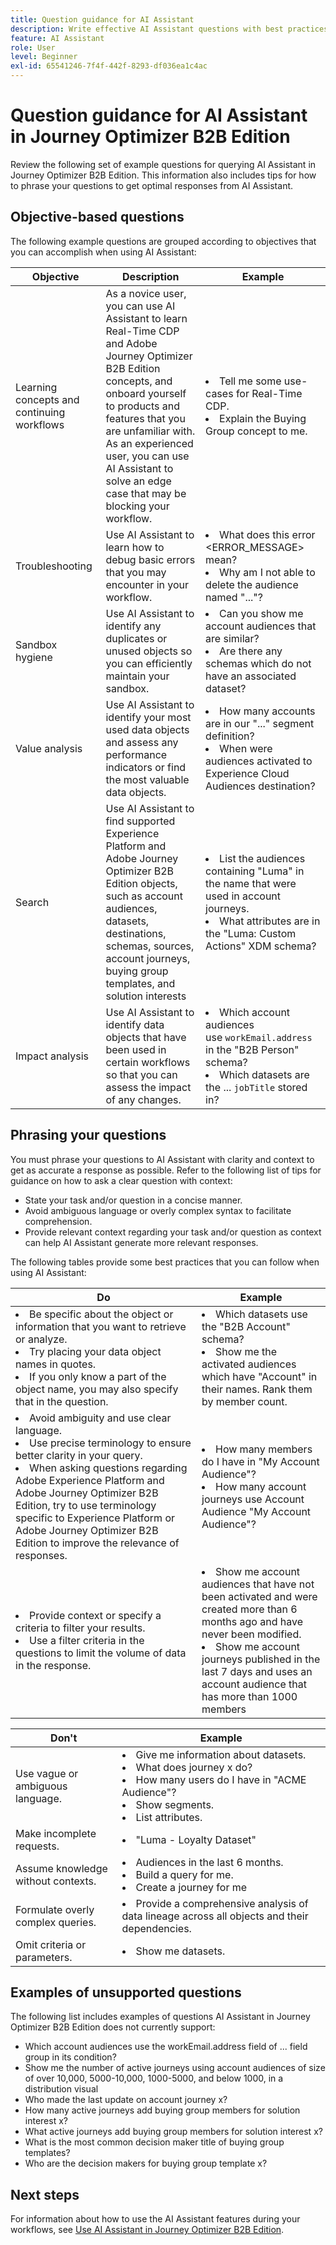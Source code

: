 ```yaml
---
title: Question guidance for AI Assistant
description: Write effective AI Assistant questions with best practices, examples, and phrasing tips to get optimal responses in Journey Optimizer B2B Edition.
feature: AI Assistant
role: User
level: Beginner
exl-id: 65541246-7f4f-442f-8293-df036ea1c4ac
---
```

# Question guidance for AI Assistant in Journey Optimizer B2B Edition

Review the following set of example questions for querying AI Assistant in Journey Optimizer B2B Edition. This information also includes tips for how to phrase your questions to get optimal responses from AI Assistant. 

## Objective-based questions

The following example questions are grouped according to objectives that you can accomplish when using AI Assistant:

| Objective | Description | Example |
| --- | --- | --- |
| Learning concepts and continuing workflows | As a novice user, you can use AI Assistant to learn Real-Time CDP and Adobe Journey Optimizer B2B Edition concepts, and onboard yourself to products and features that you are unfamiliar with. <br>As an experienced user, you can use AI Assistant to solve an edge case that may be blocking your workflow. | <li>Tell me some use-cases for Real-Time CDP. <li>Explain the Buying Group concept to me. |
| Troubleshooting | Use AI Assistant to learn how to debug basic errors that you may encounter in your workflow. | <li>What does this error <ERROR_MESSAGE> mean? <li>Why am I not able to delete the audience named "..."? |
| Sandbox hygiene | Use AI Assistant to identify any duplicates or unused objects so you can efficiently maintain your sandbox. | <li>Can you show me account audiences that are similar? <li>Are there any schemas which do not have an associated dataset? |
| Value analysis | Use AI Assistant to identify your most used data objects and assess any performance indicators or find the most valuable data objects. | <li>How many accounts are in our "..." segment definition? <li>When were audiences activated to Experience Cloud Audiences destination? |
| Search | Use AI Assistant to find supported Experience Platform and Adobe Journey Optimizer B2B Edition objects, such as account audiences, datasets, destinations, schemas, sources, account journeys, buying group templates, and solution interests | <li>List the audiences containing "Luma" in the name that were used in account journeys. <li>What attributes are in the "Luma: Custom Actions" XDM schema? |
| Impact analysis | Use AI Assistant to identify data objects that have been used in certain workflows so that you can assess the impact of any changes. |<li>Which account audiences use `workEmail.address` in the "B2B Person" schema? <li>Which datasets are the ... `jobTitle` stored in? |

## Phrasing your questions

You must phrase your questions to AI Assistant with clarity and context to get as accurate a response as possible. Refer to the following list of tips for guidance on how to ask a clear question with context:

* State your task and/or question in a concise manner.
* Avoid ambiguous language or overly complex syntax to facilitate comprehension.
* Provide relevant context regarding your task and/or question as context can help AI Assistant generate more relevant responses.

The following tables provide some best practices that you can follow when using AI Assistant:

| Do | Example |
| --- | --- |
| <li>Be specific about the object or information that you want to retrieve or analyze. <li>Try placing your data object names in quotes. <li>If you only know a part of the object name, you may also specify that in the question. | <li>Which datasets use the "B2B Account" schema? <li>Show me the activated audiences which have "Account" in their names. Rank them by member count. |
| <li>Avoid ambiguity and use clear language. <li>Use precise terminology to ensure better clarity in your query. <li>When asking questions regarding Adobe Experience Platform and Adobe Journey Optimizer B2B Edition, try to use terminology specific to Experience Platform or Adobe Journey Optimizer B2B Edition to improve the relevance of responses. | <li>How many members do I have in "My Account Audience"? <li>How many account journeys use Account Audience "My Account Audience"? |
| <li>Provide context or specify a criteria to filter your results. <li>Use a filter criteria in the questions to limit the volume of data in the response. | <li>Show me account audiences that have not been activated and were created more than 6 months ago and have never been modified. <li>Show me account journeys published in the last 7 days and uses an account audience that has more than 1000 members |

| Don't | Example |
| --- | --- |
| Use vague or ambiguous language. | <li>Give me information about datasets. <li>What does journey x do? <li>How many users do I have in "ACME Audience"? <li>Show segments. <li>List attributes. |
| Make incomplete requests. | <li>"Luma - Loyalty Dataset" |
| Assume knowledge without contexts. | <li>Audiences in the last 6 months. <li>Build a query for me. <li>Create a journey for me |
| Formulate overly complex queries. | <li>Provide a comprehensive analysis of data lineage across all objects and their dependencies. |
| Omit criteria or parameters. | <li>Show me datasets. |

## Examples of unsupported questions

The following list includes examples of questions AI Assistant in Journey Optimizer B2B Edition does not currently support:

* Which account audiences use the workEmail.address field of ... field group in its condition? 
* Show me the number of active journeys using account audiences of size of over 10,000, 5000-10,000, 1000-5000, and below 1000, in a distribution visual
* Who made the last update on account journey x?
* How many active journeys add buying group members for solution interest x?
* What active journeys add buying group members for solution interest x?
* What is the most common decision maker title of buying group templates?
* Who are the decision makers for buying group template x?

## Next steps

For information about how to use the AI Assistant features during your workflows, see [Use AI Assistant in Journey Optimizer B2B Edition](./use-ai-assistant.md).

